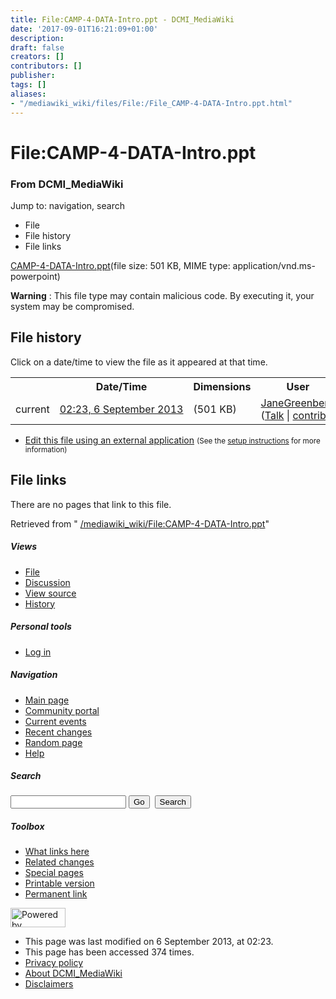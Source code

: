 ```yaml
---
title: File:CAMP-4-DATA-Intro.ppt - DCMI_MediaWiki
date: '2017-09-01T16:21:09+01:00'
description: 
draft: false
creators: []
contributors: []
publisher: 
tags: []
aliases:
- "/mediawiki_wiki/files/File:/File_CAMP-4-DATA-Intro.ppt.html"
---
```


<a id="top"></a>
# File:CAMP-4-DATA-Intro.ppt

### From DCMI\_MediaWiki

Jump to: navigation, search
<!-- start content -->
- File
- File history
- File links

[CAMP-4-DATA-Intro.ppt](/mediawiki_wiki/files/CAMP-4-DATA-Intro.ppt "CAMP-4-DATA-Intro.ppt")‎(file size: 501 KB, MIME type: application/vnd.ms-powerpoint)

**Warning** : This file type may contain malicious code. By executing it, your system may be compromised.
<!-- 
NewPP limit report
Preprocessor node count: 0/1000000
Post-expand include size: 0/2097152 bytes
Template argument size: 0/2097152 bytes
Expensive parser function count: 0/100
-->
## File history

Click on a date/time to view the file as it appeared at that time.

<table class="wikitable filehistory">
  <tr>
    <td></td>
    <th>Date/Time</th>
    <th>Dimensions</th>
    <th>User</th>
    <th>Comment</th>
  </tr>
  <tr>
    <td>current</td>
    <td class="filehistory-selected" style="white-space: nowrap;"><a href="/mediawiki_wiki/files/CAMP-4-DATA-Intro.ppt">02:23, 6 September 2013</a></td>
    <td> <span style="white-space: nowrap;">(501 KB)</span>
    </td>
    <td>
      <a href="/index.php?title=User:JaneGreenberg&amp;action=edit&amp;redlink=1" class="new mw-userlink" title="User:JaneGreenberg (page does not exist)">JaneGreenberg</a> <span style="white-space: nowrap;"> <span class="mw-usertoollinks">(<a href="/index.php?title=User_talk:JaneGreenberg&amp;action=edit&amp;redlink=1" class="new" title="User talk:JaneGreenberg (page does not exist)">Talk</a> | <a href="/index.php/Special:Contributions/JaneGreenberg" title="Special:Contributions/JaneGreenberg">contribs</a>)</span></span>
    </td>
    <td></td>
  </tr>
</table>

  

- [Edit this file using an external application](/index.php?title=File:CAMP-4-DATA-Intro.ppt&action=edit&externaledit=true&mode=file "File:CAMP-4-DATA-Intro.ppt") <small>(See the <a href="http://www.mediawiki.org/wiki/Manual:External_editors" class="external text" rel="nofollow">setup instructions</a> for more information)</small>

## File links

There are no pages that link to this file.

Retrieved from " [/mediawiki_wiki/File:CAMP-4-DATA-Intro.ppt](/mediawiki_wiki/files/File:/File:CAMP-4-DATA-Intro.ppt.html)"

<!-- end content -->

##### Views

- [File](/mediawiki_wiki/files/File:/File:CAMP-4-DATA-Intro.ppt.html "View the file page [c]")
- [Discussion](/index.php?title=File_talk:CAMP-4-DATA-Intro.ppt&action=edit&redlink=1 "Discussion about the content page [t]")
- [View source](/index.php?title=File:CAMP-4-DATA-Intro.ppt&action=edit "This page is protected.
You can view its source [e]")
- [History](/index.php?title=File:CAMP-4-DATA-Intro.ppt&action=history "Past revisions of this page [h]")

##### Personal tools

- [Log in](/index.php?title=Special:UserLogin&returnto=File:CAMP-4-DATA-Intro.ppt "You are encouraged to log in; however, it is not mandatory [o]")

<script type="text/javascript"> if (window.isMSIE55) fixalpha(); </script>

##### Navigation

- [Main page](/index.php/Main_Page "Visit the main page [z]")
- [Community portal](/index.php/DCMI_MediaWiki:Community_portal "About the project, what you can do, where to find things")
- [Current events](/index.php/DCMI_MediaWiki:Current_events "Find background information on current events")
- [Recent changes](/index.php/Special:RecentChanges "The list of recent changes in the wiki [r]")
- [Random page](/index.php/Special:Random "Load a random page [x]")
- [Help](/index.php/Help:Contents "The place to find out")

##### <label for="searchInput">Search</label>

<form action="/index.php" id="searchform">
				<input type="hidden" name="title" value="Special:Search">
				<input id="searchInput" title="Search DCMI_MediaWiki" accesskey="f" type="search" name="search">
				<input type="submit" name="go" class="searchButton" id="searchGoButton" value="Go" title="Go to a page with this exact name if exists"> 
				<input type="submit" name="fulltext" class="searchButton" id="mw-searchButton" value="Search" title="Search the pages for this text">
			</form>

##### Toolbox

- [What links here](/index.php/Special:WhatLinksHere/File:CAMP-4-DATA-Intro.ppt "List of all wiki pages that link here [j]")
- [Related changes](/index.php/Special:RecentChangesLinked/File:CAMP-4-DATA-Intro.ppt "Recent changes in pages linked from this page [k]")
- [Special pages](/index.php/Special:SpecialPages "List of all special pages [q]")
- [Printable version](/index.php?title=File:CAMP-4-DATA-Intro.ppt&printable=yes "Printable version of this page [p]")
- [Permanent link](/index.php?title=File:CAMP-4-DATA-Intro.ppt&oldid=5210 "Permanent link to this revision of the page")

<!-- end of the left (by default at least) column -->

 [<img src="/skins/common/images/poweredby_mediawiki_88x31.png" height="31" width="88" alt="Powered by MediaWiki">](http://www.mediawiki.org/)

- This page was last modified on 6 September 2013, at 02:23.
- This page has been accessed 374 times.
- [Privacy policy](/index.php/DCMI_MediaWiki:Privacy_policy "DCMI MediaWiki:Privacy policy")
- [About DCMI\_MediaWiki](/index.php/DCMI_MediaWiki:About "DCMI MediaWiki:About")
- [Disclaimers](/index.php/DCMI_MediaWiki:General_disclaimer "DCMI MediaWiki:General disclaimer")

<script>if (window.runOnloadHook) runOnloadHook();</script><!-- Served in 0.455 secs. -->
